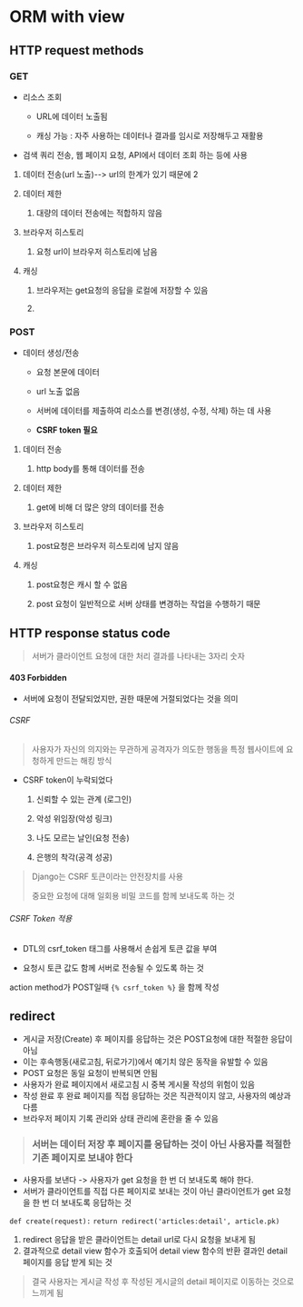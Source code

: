 # ORM with view



## HTTP request methods



### GET

- 리소스 조회
  
  - URL에 데이터 노출됨
  
  - 캐싱 가능 : 자주 사용하는 데이터나 결과를 임시로 저장해두고 재활용

- 검색 쿼리 전송, 웹 페이지 요청, API에서 데이터 조회 하는 등에 사용
1. 데이터 전송(url 노출)--> url의 한계가 있기 때문에 2

2. 데이터 제한
   
   1. 대량의 데이터 전송에는 적합하지 않음

3. 브라우저 히스토리
   
   1. 요청 url이 브라우저 히스토리에 남음

4. 캐싱
   
   1. 브라우저는 get요청의 응답을 로컬에 저장할 수 있음
   
   2. 

### POST

- 데이터 생성/전송
  
  - 요청 본문에 데이터
  
  - url 노출 없음
  
  - 서버에 데이터를 제출하여 리소스를 변경(생성, 수정, 삭제) 하는 데 사용
  
  - **CSRF token 필요**
1. 데이터 전송
   
   1. http body를 통해 데이터를 전송

2. 데이터 제한
   
   1. get에 비해 더 많은 양의 데이터를 전송

3. 브라우저 히스토리
   
   1. post요청은 브라우저 히스토리에 남지 않음

4. 캐싱
   
   1. post요청은 캐시 할 수 없음
   
   2. post 요청이 일반적으로 서버 상태를 변경하는 작업을 수행하기 때문





## HTTP response status code

> 서버가 클라이언트 요청에 대한 처리 결과를 나타내는 3자리 숫자

#### 403 Forbidden

- 서버에 요청이 전달되었지만, 권한 때문에 거절되었다는 것을 의미

###### CSRF

> 사용자가 자신의 의지와는 무관하게 공격자가 의도한 행동을 특정 웹사이트에 요청하게 만드는 해킹 방식

- CSRF token이 누락되었다
  
  1. 신뢰할 수 있는 관계 (로그인)
  
  2. 악성 위임장(악성 링크)
  
  3. 나도 모르는 날인(요청 전송)
  
  4. 은행의 착각(공격 성공)

> Django는 CSRF 토큰이라는 안전장치를 사용
> 
> 중요한 요청에 대해 일회용 비밀 코드를 함께 보내도록 하는 것



###### CSRF Token 적용

- DTL의 csrf_token 태그를 사용해서 손쉽게 토큰 값을 부여

- 요청시 토큰 값도 함께 서버로 전송될 수 있도록 하는 것

action method가 POST일때 `{% csrf_token %}` 을 함께 작성


## redirect

- 게시글 저장(Create) 후 페이지를 응답하는 것은 POST요청에 대한 적절한 응답이 아님
- 이는 후속행동(새로고침, 뒤로가기)에서 예기치 않은 동작을 유발할 수 있음
- POST 요청은 동일 요청이 반복되면 안됨
- 사용자가 완료 페이지에서 새로고침 시 중복 게시물 작성의 위험이 있음
- 작성 완료 후 완료 페이지를 직접 응답하는 것은 직관적이지 않고, 사용자의 예상과 다름
- 브라우저 페이지 기록 관리와 상태 관리에 혼란을 줄 수 있음

> ### 서버는 데이터 저장 후 페이지를 응답하는 것이 아닌 사용자를 적절한 기존 페이지로 보내야 한다

- 사용자를 보낸다 -> 사용자가 get 요청을 한 번 더 보내도록 해야 한다.
- 서버가 클라이언트를 직접 다른 페이지로 보내는 것이 아닌 클라이언트가 get 요청을 한 번 더 보내도록 응답하는 것


`def create(request):`
`return redirect('articles:detail', article.pk)`

1. redirect 응답을 받은 클라이언트는 detail url로 다시 요청을 보내게 됨
2. 결과적으로 detail view 함수가 호출되어 detail view 함수의 반환 결과인 detail 페이지를 응답 받게 되는 것

> 결국 사용자는 게시글 작성 후 작성된 게시글의 detail 페이지로 이동하는 것으로 느끼게 됨



















